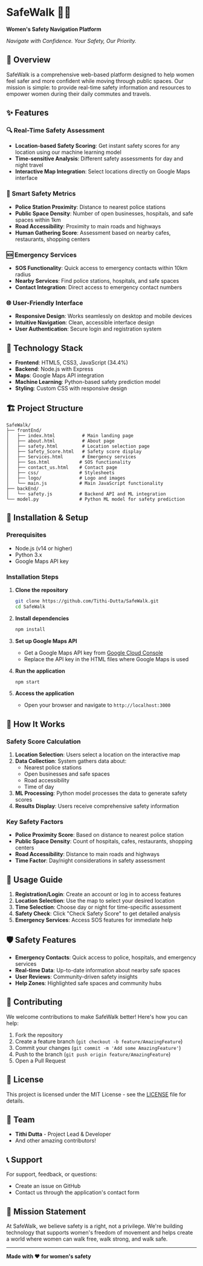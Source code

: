 # SafeWalk 🚶‍♀️

**Women's Safety Navigation Platform**

*Navigate with Confidence. Your Safety, Our Priority.*

## 🌟 Overview

SafeWalk is a comprehensive web-based platform designed to help women feel safer and more confident while moving through public spaces. Our mission is simple: to provide real-time safety information and resources to empower women during their daily commutes and travels.

## ✨ Features

### 🔍 Real-Time Safety Assessment
- **Location-based Safety Scoring**: Get instant safety scores for any location using our machine learning model
- **Time-sensitive Analysis**: Different safety assessments for day and night travel
- **Interactive Map Integration**: Select locations directly on Google Maps interface

### 📍 Smart Safety Metrics
- **Police Station Proximity**: Distance to nearest police stations
- **Public Space Density**: Number of open businesses, hospitals, and safe spaces within 1km
- **Road Accessibility**: Proximity to main roads and highways
- **Human Gathering Score**: Assessment based on nearby cafes, restaurants, shopping centers

### 🆘 Emergency Services
- **SOS Functionality**: Quick access to emergency contacts within 10km radius
- **Nearby Services**: Find police stations, hospitals, and safe spaces
- **Contact Integration**: Direct access to emergency contact numbers

### 🌐 User-Friendly Interface
- **Responsive Design**: Works seamlessly on desktop and mobile devices
- **Intuitive Navigation**: Clean, accessible interface design
- **User Authentication**: Secure login and registration system

## 🚀 Technology Stack

- **Frontend**: HTML5, CSS3, JavaScript (34.4%)
- **Backend**: Node.js with Express
- **Maps**: Google Maps API integration
- **Machine Learning**: Python-based safety prediction model
- **Styling**: Custom CSS with responsive design

## 🏗️ Project Structure

```
SafeWalk/
├── frontEnd/
│   ├── index.html          # Main landing page
│   ├── about.html          # About page
│   ├── safety.html         # Location selection page
│   ├── Safety_Score.html   # Safety score display
│   ├── Services.html       # Emergency services
│   ├── Sos.html           # SOS functionality
│   ├── contact_us.html    # Contact page
│   ├── css/               # Stylesheets
│   ├── logo/              # Logo and images
│   └── main.js            # Main JavaScript functionality
├── backEnd/
│   └── safety.js          # Backend API and ML integration
└── model.py               # Python ML model for safety prediction
```

## 🔧 Installation & Setup

### Prerequisites
- Node.js (v14 or higher)
- Python 3.x
- Google Maps API key

### Installation Steps

1. **Clone the repository**
   ```bash
   git clone https://github.com/Tithi-Dutta/SafeWalk.git
   cd SafeWalk
   ```

2. **Install dependencies**
   ```bash
   npm install
   ```

3. **Set up Google Maps API**
   - Get a Google Maps API key from [Google Cloud Console](https://console.cloud.google.com/)
   - Replace the API key in the HTML files where Google Maps is used

4. **Run the application**
   ```bash
   npm start
   ```

5. **Access the application**
   - Open your browser and navigate to `http://localhost:3000`

## 🎯 How It Works

### Safety Score Calculation
1. **Location Selection**: Users select a location on the interactive map
2. **Data Collection**: System gathers data about:
   - Nearest police stations
   - Open businesses and safe spaces
   - Road accessibility
   - Time of day
3. **ML Processing**: Python model processes the data to generate safety scores
4. **Results Display**: Users receive comprehensive safety information

### Key Safety Factors
- **Police Proximity Score**: Based on distance to nearest police station
- **Public Space Density**: Count of hospitals, cafes, restaurants, shopping centers
- **Road Accessibility**: Distance to main roads and highways
- **Time Factor**: Day/night considerations in safety assessment

## 📱 Usage Guide

1. **Registration/Login**: Create an account or log in to access features
2. **Location Selection**: Use the map to select your desired location
3. **Time Selection**: Choose day or night for time-specific assessment
4. **Safety Check**: Click "Check Safety Score" to get detailed analysis
5. **Emergency Services**: Access SOS features for immediate help

## 🛡️ Safety Features

- **Emergency Contacts**: Quick access to police, hospitals, and emergency services
- **Real-time Data**: Up-to-date information about nearby safe spaces
- **User Reviews**: Community-driven safety insights
- **Help Zones**: Highlighted safe spaces and community hubs

## 🤝 Contributing

We welcome contributions to make SafeWalk better! Here's how you can help:

1. Fork the repository
2. Create a feature branch (`git checkout -b feature/AmazingFeature`)
3. Commit your changes (`git commit -m 'Add some AmazingFeature'`)
4. Push to the branch (`git push origin feature/AmazingFeature`)
5. Open a Pull Request

## 📄 License

This project is licensed under the MIT License - see the [LICENSE](LICENSE) file for details.

## 👥 Team

- **Tithi Dutta** - Project Lead & Developer
- And other amazing contributors!

## 📞 Support

For support, feedback, or questions:
- Create an issue on GitHub
- Contact us through the application's contact form

## 🌟 Mission Statement

At SafeWalk, we believe safety is a right, not a privilege. We're building technology that supports women's freedom of movement and helps create a world where women can walk free, walk strong, and walk safe.

---

**Made with ❤️ for women's safety**
